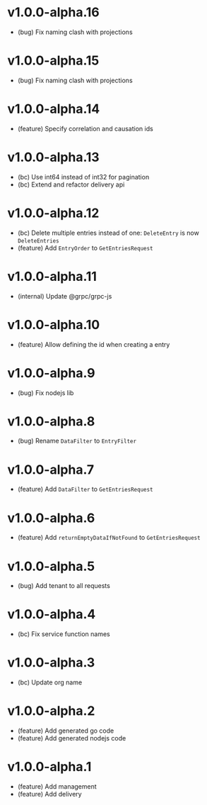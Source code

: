 # v1.0.0-alpha.16

- (bug) Fix naming clash with projections

# v1.0.0-alpha.15

- (bug) Fix naming clash with projections

# v1.0.0-alpha.14

- (feature) Specify correlation and causation ids

# v1.0.0-alpha.13

- (bc) Use int64 instead of int32 for pagination
- (bc) Extend and refactor delivery api

# v1.0.0-alpha.12

- (bc) Delete multiple entries instead of one: `DeleteEntry` is now `DeleteEntries`
- (feature) Add `EntryOrder` to `GetEntriesRequest`

# v1.0.0-alpha.11

- (internal) Update @grpc/grpc-js

# v1.0.0-alpha.10

- (feature) Allow defining the id when creating a entry

# v1.0.0-alpha.9

- (bug) Fix nodejs lib

# v1.0.0-alpha.8

- (bug) Rename `DataFilter` to `EntryFilter`

# v1.0.0-alpha.7

- (feature) Add `DataFilter` to `GetEntriesRequest`

# v1.0.0-alpha.6

- (feature) Add `returnEmptyDataIfNotFound` to `GetEntriesRequest`

# v1.0.0-alpha.5

- (bug) Add tenant to all requests

# v1.0.0-alpha.4

- (bc) Fix service function names

# v1.0.0-alpha.3

- (bc) Update org name

# v1.0.0-alpha.2

- (feature) Add generated go code
- (feature) Add generated nodejs code

# v1.0.0-alpha.1

- (feature) Add management
- (feature) Add delivery

